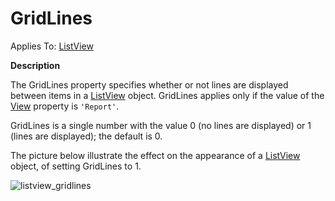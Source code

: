 




<h1 class="heading"><span class="name">GridLines</span></h1>

Applies To: [ListView](./listview.md)


**Description**


The GridLines property specifies whether or not lines are displayed between items in a [ListView](./listview.md) object. GridLines applies only if the value of the [View](view.md) property is `'Report'`.


GridLines is a single number with the value 0 (no lines are displayed) or 1 (lines are displayed); the default is 0.


The picture below illustrate the effect on the appearance of a [ListView](./listview.md) object, of setting GridLines to 1.


![listview_gridlines](../img/listview-gridlines.png)



